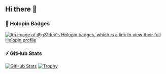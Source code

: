 ## Hi there 👋

<!--
**G31-dev/G31-dev** is a ✨ _special_ ✨ repository because its `README.md` (this file) appears on your GitHub profile.

Here are some ideas to get you started:

- 🔭 I’m currently working on ...
- 🌱 I’m currently learning ...
- 👯 I’m looking to collaborate on ...
- 🤔 I’m looking for help with ...
- 💬 Ask me about ...
- 📫 How to reach me: ...
- 😄 Pronouns: ...
- ⚡ Fun fact: ...
-->

### 🦖 Holopin Badges
[![An image of @g31dev's Holopin badges, which is a link to view their full Holopin profile](https://holopin.me/g31dev)](https://holopin.io/@g31dev)

### ⚡ GitHub Stats
[![GitHub Stats](https://github-readme-stats.vercel.app/api?username=G31-dev)](https://github.com/anuraghazra/github-readme-stats)
[![Trophy](https://github-profile-trophy.vercel.app/?username=G31-dev)](https://github.com/ryo-ma/github-profile-trophy)
